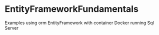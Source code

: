 # EntityFrameworkFundamentals
Examples using orm EntityFramework with container Docker running Sql Server
